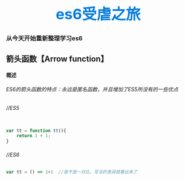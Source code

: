 <h1 style="font-size: 40px;text-align:center;color: #007cdc;">
    es6受虐之旅
</h1>

###  从今天开始重新整理学习es6



<h2 style="font-weight: bold;">箭头函数【Arrow function】</h2> 

#### 概述

###### ES6的箭头函数的特点：永远是匿名函数，并且增加了ES5所没有的一些优点


###### //ES5

````js

var tt = function tt(){
	return 1 + 1;
}
````

###### //ES6

````js
var tt = () => 1+1  //是不是一对比，写法的差异就看出来了
````

